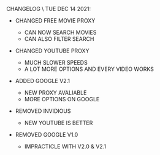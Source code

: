CHANGELOG \ TUE DEC 14 2021:
+ CHANGED FREE MOVIE PROXY 
  - CAN NOW SEARCH MOVIES
  - CAN ALSO FILTER SEARCH
 
+ CHANGED YOUTUBE PROXY
  - MUCH SLOWER SPEEDS
  - A LOT MORE OPTIONS AND EVERY VIDEO WORKS

+ ADDED GOOGLE V2.1
  - NEW PROXY AVALIABLE
  - MORE OPTIONS ON GOOGLE

- REMOVED INVIDIOUS 
  - NEW YOUTUBE IS BETTER

- REMOVED GOOGLE V1.0
  - IMPRACTICLE WITH V2.0 & V2.1
